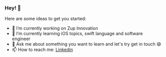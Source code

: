 ### Hey! 👋

<!--
**munhoes-engineer/munhoes-engineer** is a ✨ _special_ ✨ repository because its `README.md` (this file) appears on your GitHub profile.
-->

Here are some ideas to get you started:

- 🔭 I’m currently working on Zup Innovation
- 🌱 I’m currently learning iOS topics, swift language and software engineer
- 💬 Ask me about something you want to learn and let's try get in touch 😄
- 📫 How to reach me: [Linkedin](https://www.linkedin.com/feed/)
